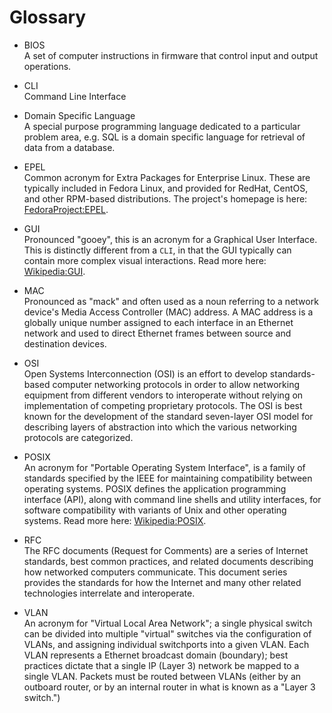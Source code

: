 # Glossary

<div class="glossary">

  - BIOS  
    A set of computer instructions in firmware that control input and
    output operations.

  - CLI  
    Command Line Interface

  - Domain Specific Language  
    A special purpose programming language dedicated to a particular
    problem area, e.g. SQL is a domain specific language for retrieval
    of data from a database.

  - EPEL  
    Common acronym for Extra Packages for Enterprise Linux. These are
    typically included in Fedora Linux, and provided for RedHat, CentOS,
    and other RPM-based distributions. The project's homepage is here:
    [FedoraProject:EPEL](http://fedoraproject.org/wiki/EPEL).

  - GUI  
    Pronounced "gooey", this is an acronym for a Graphical User
    Interface. This is distinctly different from a `CLI`, in that the
    GUI typically can contain more complex visual interactions. Read
    more here:
    [Wikipedia:GUI](http://en.wikipedia.org/wiki/Graphical_user_interface).

  - MAC  
    Pronounced as "mack" and often used as a noun referring to a network
    device's Media Access Controller (MAC) address. A MAC address is a
    globally unique number assigned to each interface in an Ethernet
    network and used to direct Ethernet frames between source and
    destination devices.

  - OSI  
    Open Systems Interconnection (OSI) is an effort to develop
    standards-based computer networking protocols in order to allow
    networking equipment from different vendors to interoperate without
    relying on implementation of competing proprietary protocols. The
    OSI is best known for the development of the standard seven-layer
    OSI model for describing layers of abstraction into which the
    various networking protocols are categorized.

  - POSIX  
    An acronym for "Portable Operating System Interface", is a family of
    standards specified by the IEEE for maintaining compatibility
    between operating systems. POSIX defines the application programming
    interface (API), along with command line shells and utility
    interfaces, for software compatibility with variants of Unix and
    other operating systems. Read more here:
    [Wikipedia:POSIX](http://en.wikipedia.org/wiki/POSIX).

  - RFC  
    The RFC documents (Request for Comments) are a series of Internet
    standards, best common practices, and related documents describing
    how networked computers communicate. This document series provides
    the standards for how the Internet and many other related
    technologies interrelate and interoperate.

  - VLAN  
    An acronym for "Virtual Local Area Network"; a single physical
    switch can be divided into multiple "virtual" switches via the
    configuration of VLANs, and assigning individual switchports into a
    given VLAN. Each VLAN represents a Ethernet broadcast domain
    (boundary); best practices dictate that a single IP (Layer 3)
    network be mapped to a single VLAN. Packets must be routed between
    VLANs (either by an outboard router, or by an internal router in
    what is known as a "Layer 3 switch.")

</div>
